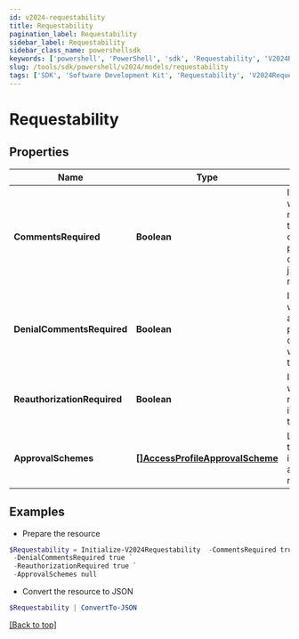 ```yaml
---
id: v2024-requestability
title: Requestability
pagination_label: Requestability
sidebar_label: Requestability
sidebar_class_name: powershellsdk
keywords: ['powershell', 'PowerShell', 'sdk', 'Requestability', 'V2024Requestability'] 
slug: /tools/sdk/powershell/v2024/models/requestability
tags: ['SDK', 'Software Development Kit', 'Requestability', 'V2024Requestability']
---
```



# Requestability

## Properties

Name | Type | Description | Notes
------------ | ------------- | ------------- | -------------
**CommentsRequired** | **Boolean** | Indicates whether the requester of the containing object must provide comments justifying the request. | [optional] [default to $false]
**DenialCommentsRequired** | **Boolean** | Indicates whether an approver must provide comments when denying the request. | [optional] [default to $false]
**ReauthorizationRequired** | **Boolean** | Indicates whether reauthorization is required for the request. | [optional] [default to $false]
**ApprovalSchemes** | [**[]AccessProfileApprovalScheme**](access-profile-approval-scheme) | List describing the steps involved in approving the request. | [optional] 

## Examples

- Prepare the resource
```powershell
$Requestability = Initialize-V2024Requestability  -CommentsRequired true `
 -DenialCommentsRequired true `
 -ReauthorizationRequired true `
 -ApprovalSchemes null
```

- Convert the resource to JSON
```powershell
$Requestability | ConvertTo-JSON
```


[[Back to top]](#) 

